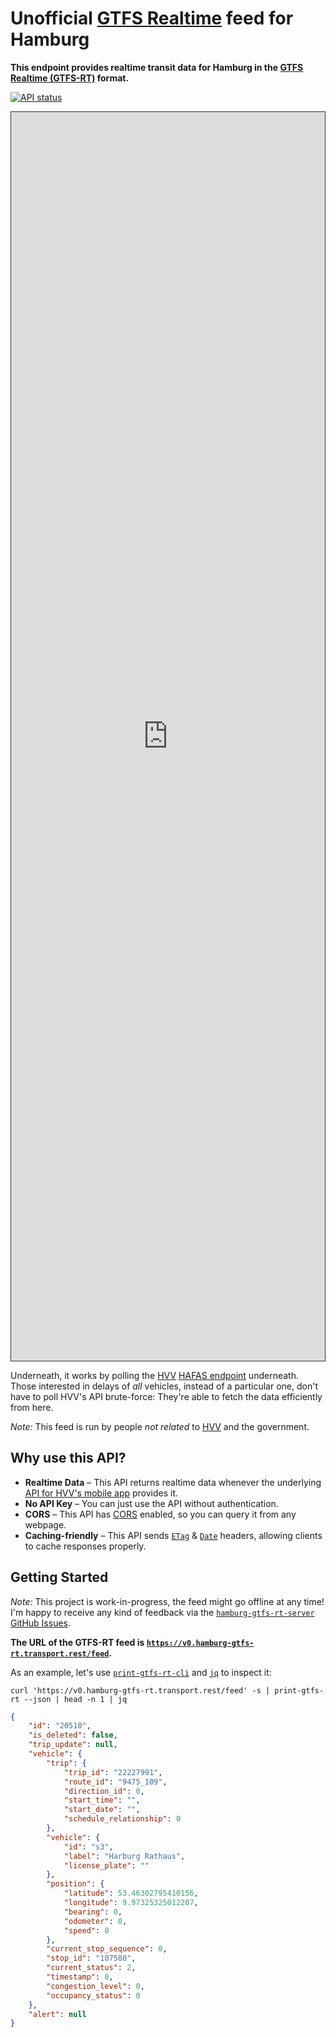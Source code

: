 # Unofficial [GTFS Realtime](https://gtfs.org/reference/realtime/v2/) feed for Hamburg

**This endpoint provides realtime transit data for Hamburg in the [GTFS Realtime (GTFS-RT)](https://gtfs.org/reference/realtime/v2/) format.**

[![API status](https://badgen.net/uptime-robot/status/m786241281-20b657adafa29b96eef65372)](https://stats.uptimerobot.com/57wNLs39M/786241281)

<iframe id="inspector" title="gtfs-rt-inspector showing this feed" loading="lazy" src="https://public-transport.github.io/gtfs-rt-inspector/?feedUrl=https%3A%2F%2Fv0.hamburg-gtfs-rt.transport.rest%2Ffeed&feedSyncStopped=true" style="width: 100%; height: 50vh; min-height: 20em; border: 1px solid #333; box-sizing: border-box"></iframe>

Underneath, it works by polling the [HVV](https://en.wikipedia.org/wiki/Hamburger_Verkehrsverbund) [HAFAS endpoint](https://github.com/public-transport/hafas-client/tree/5/p/hvv) underneath. Those interested in delays of *all* vehicles, instead of a particular one, don't have to poll HVV's API brute-force: They're able to fetch the data efficiently from here.

*Note:* This feed is run by people *not related* to [HVV](https://en.wikipedia.org/wiki/Hamburger_Verkehrsverbund) and the government.


## Why use this API?

- **Realtime Data** – This API returns realtime data whenever the underlying [API for HVV's mobile app](https://github.com/public-transport/hafas-client/tree/5/p/hvv) provides it.
- **No API Key** – You can just use the API without authentication.
- **CORS** – This API has [CORS](https://developer.mozilla.org/en-US/docs/Web/HTTP/Access_control_CORS) enabled, so you can query it from any webpage.
- **Caching-friendly** – This API sends [`ETag`](https://developer.mozilla.org/en-US/docs/Web/HTTP/Headers/ETag) & [`Date`](https://developer.mozilla.org/en-US/docs/Web/HTTP/Headers/Date) headers, allowing clients to cache responses properly.


## Getting Started

*Note:* This project is work-in-progress, the feed might go offline at any time! I'm happy to receive any kind of feedback via the [`hamburg-gtfs-rt-server` GitHub Issues](https://github.com/derhuerst/hamburg-gtfs-rt-server/issues).

**The URL of the GTFS-RT feed is [`https://v0.hamburg-gtfs-rt.transport.rest/feed`](https://v0.hamburg-gtfs-rt.transport.rest/feed).**

As an example, let's use [`print-gtfs-rt-cli`](https://github.com/derhuerst/print-gtfs-rt-cli) and [`jq`](https://stedolan.github.io/jq/) to inspect it:

```shell
curl 'https://v0.hamburg-gtfs-rt.transport.rest/feed' -s | print-gtfs-rt --json | head -n 1 | jq
```

```json
{
	"id": "20510",
	"is_deleted": false,
	"trip_update": null,
	"vehicle": {
		"trip": {
			"trip_id": "22227991",
			"route_id": "9475_109",
			"direction_id": 0,
			"start_time": "",
			"start_date": "",
			"schedule_relationship": 0
		},
		"vehicle": {
			"id": "s3",
			"label": "Harburg Rathaus",
			"license_plate": ""
		},
		"position": {
			"latitude": 53.46302795410156,
			"longitude": 9.97325325012207,
			"bearing": 0,
			"odometer": 0,
			"speed": 0
		},
		"current_stop_sequence": 0,
		"stop_id": "107580",
		"current_status": 2,
		"timestamp": 0,
		"congestion_level": 0,
		"occupancy_status": 0
	},
	"alert": null
}
```
